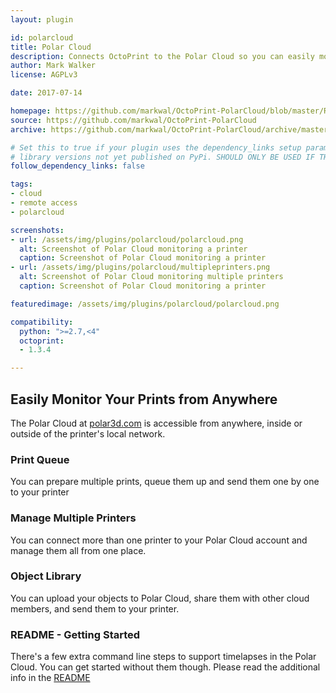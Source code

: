```yaml
---
layout: plugin

id: polarcloud
title: Polar Cloud
description: Connects OctoPrint to the Polar Cloud so you can easily monitor and control OctoPrint outside of your local network
author: Mark Walker
license: AGPLv3

date: 2017-07-14

homepage: https://github.com/markwal/OctoPrint-PolarCloud/blob/master/README.md
source: https://github.com/markwal/OctoPrint-PolarCloud
archive: https://github.com/markwal/OctoPrint-PolarCloud/archive/master.zip

# Set this to true if your plugin uses the dependency_links setup parameter to include
# library versions not yet published on PyPi. SHOULD ONLY BE USED IF THERE IS NO OTHER OPTION!
follow_dependency_links: false

tags:
- cloud
- remote access
- polarcloud

screenshots:
- url: /assets/img/plugins/polarcloud/polarcloud.png
  alt: Screenshot of Polar Cloud monitoring a printer
  caption: Screenshot of Polar Cloud monitoring a printer
- url: /assets/img/plugins/polarcloud/multipleprinters.png
  alt: Screenshot of Polar Cloud monitoring multiple printers
  caption: Screenshot of Polar Cloud monitoring a printer

featuredimage: /assets/img/plugins/polarcloud/polarcloud.png

compatibility:
  python: ">=2.7,<4"
  octoprint:
  - 1.3.4

---
```

## Easily Monitor Your Prints from Anywhere

The Polar Cloud at [polar3d.com](https://polar3d.com) is accessible from
anywhere, inside or outside of the printer's local network.

### Print Queue

You can prepare multiple prints, queue them up and send them one by one to your
printer

### Manage Multiple Printers

You can connect more than one printer to your Polar Cloud account and manage
them all from one place.

### Object Library

You can upload your objects to Polar Cloud, share them with other cloud
members, and send them to your printer.

### README - Getting Started

There's a few extra command line steps to support timelapses in the Polar
Cloud. You can get started without them though. Please read the additional info
in the [README](https://github.com/markwal/OctoPrint-PolarCloud/blob/master/README.md)
